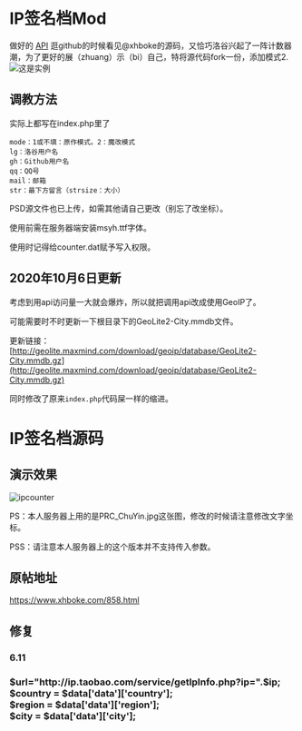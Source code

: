# IP签名档Mod
做好的 [API](http://ipcounter.ihcr.top)
逛github的时候看见@xhboke的源码，又恰巧洛谷兴起了一阵计数器潮，为了更好的展（zhuang）示（bi）自己，特将源代码fork一份，添加模式2.
![这是实例](http://ipcounter.ihcr.top/?mode=2&mail=abc1763613206@163.com&str=%E5%8D%9A%E8%A7%88%E4%B9%90%E5%AD%A6%EF%BC%8C%E6%95%A2%E4%BA%8E%E6%8E%A2%E7%B4%A2%E3%80%82&qq=1817532680&gh=abc1763613206&lg=%E6%9F%90%E4%BA%BA&strsize=18)

## 调教方法
实际上都写在index.php里了

```
mode：1或不填：原作模式。2：魔改模式
lg：洛谷用户名
gh：Github用户名
qq：QQ号
mail：邮箱
str：最下方留言（strsize：大小）
```
PSD源文件也已上传，如需其他请自己更改（别忘了改坐标）。

使用前需在服务器端安装msyh.ttf字体。

使用时记得给counter.dat赋予写入权限。

## 2020年10月6日更新

考虑到用api访问量一大就会爆炸，所以就把调用api改成使用GeoIP了。

可能需要时不时更新一下根目录下的GeoLite2-City.mmdb文件。

更新链接：[http://geolite.maxmind.com/download/geoip/database/GeoLite2-City.mmdb.gz](http://geolite.maxmind.com/download/geoip/database/GeoLite2-City.mmdb.gz)

同时修改了原来``index.php``代码屎一样的缩进。

# IP签名档源码

<h2>演示效果</h2>

![ipcounter](https://ipcounter.icysky.site)

PS：本人服务器上用的是PRC_ChuYin.jpg这张图，修改的时候请注意修改文字坐标。

PSS：请注意本人服务器上的这个版本并不支持传入参数。

<h2>原帖地址</h2>

https://www.xhboke.com/858.html
<h2>修复</h2>
<h3>6.11<h3>
$url="http://ip.taobao.com/service/getIpInfo.php?ip=".$ip; <br>
$country = $data['data']['country']; <br>
$region = $data['data']['region']; <br>
$city = $data['data']['city'];<br>

